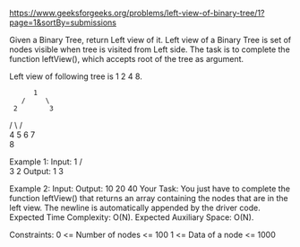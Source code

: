 https://www.geeksforgeeks.org/problems/left-view-of-binary-tree/1?page=1&sortBy=submissions

Given a Binary Tree, return Left view of it. Left view of a Binary Tree is set of nodes visible when tree is visited from Left side. The task is to complete the function leftView(), which accepts root of the tree as argument.

Left view of following tree is 1 2 4 8.

          1
       /     \
     2        3
   /     \    /    \
  4     5   6    7
   \
     8   

Example 1:
Input:
   1
 /  \
3    2
Output: 1 3

Example 2:
Input:
Output: 10 20 40
Your Task:
You just have to complete the function leftView() that returns an array containing the nodes that are in the left view. The newline is automatically appended by the driver code.
Expected Time Complexity: O(N).
Expected Auxiliary Space: O(N).

Constraints:
0 <= Number of nodes <= 100
1 <= Data of a node <= 1000

